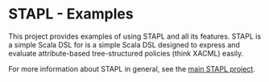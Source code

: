 STAPL - Examples
=====================

This project provides examples of using STAPL and all its features. STAPL is a simple Scala DSL for is a simple Scala DSL designed to express and evaluate attribute-based tree-structured policies (think XACML) easily.

For more information about STAPL in general, see the [main STAPL project][1].

 [1]: https://github.com/maartendecat/stapl
